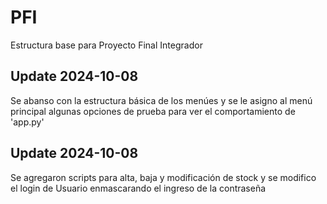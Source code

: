 # PFI
Estructura base para Proyecto Final Integrador

## Update 2024-10-08
Se abanso con la estructura básica de los menúes y se le asigno al menú principal algunas opciones de prueba para ver el comportamiento de 'app.py'

## Update 2024-10-08
Se agregaron scripts para alta, baja y modificación de stock y se modifico el login de Usuario enmascarando el ingreso de la contraseña
